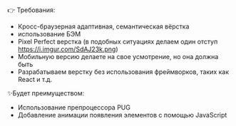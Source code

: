 👉 Требования:

- Кросс-браузерная адаптивная, семантическая вёрстка
- использование БЭМ
- Pixel Perfect верстка (в подобных ситуациях делаем один отступ https://i.imgur.com/SdAJ23k.png)
- Мобильную версию делаете на свое усмотрение, но она должна быть
- Разрабатываем верстку без использования фреймворков, таких как React и т.д.

✨Будет преимуществом:

- Использование препроцессора PUG
- Добавление анимации появления элементов с помощью JavaScript
